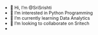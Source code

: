 - 👋 Hi, I’m @SriSrishti
- 👀 I’m interested in Python Programming
- 🌱 I’m currently learning Data Analytics
- 💞️ I’m looking to collaborate on Sritech
- 

<!---
SriSrishti/SriSrishti is a ✨ special ✨ repository because its `README.md` (this file) appears on your GitHub profile.
You can click the Preview link to take a look at your changes.
--->
